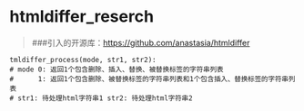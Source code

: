 # htmldiffer_reserch
>###引入的开源库：https://github.com/anastasia/htmldiffer
```
tmldiffer_process(mode, str1, str2):
# mode 0: 返回1个包含删除、插入、替换、被替换标签的字符串列表  
#      1: 返回1个包含删除、被替换标签的字符串列表和1个包含插入、替换标签的字符串列表
# str1: 待处理html字符串1 str2: 待处理html字符串2
``` 
